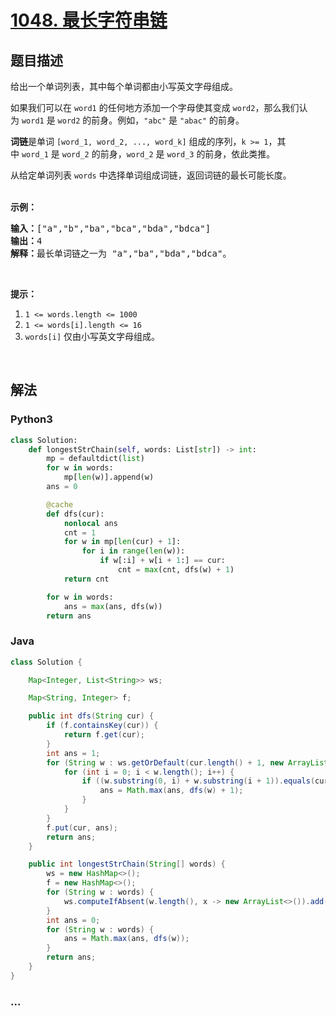 # [1048. 最长字符串链](https://leetcode-cn.com/problems/longest-string-chain)



## 题目描述

<!-- 这里写题目描述 -->

<p>给出一个单词列表，其中每个单词都由小写英文字母组成。</p>

<p>如果我们可以在&nbsp;<code>word1</code>&nbsp;的任何地方添加一个字母使其变成&nbsp;<code>word2</code>，那么我们认为&nbsp;<code>word1</code>&nbsp;是&nbsp;<code>word2</code>&nbsp;的前身。例如，<code>&quot;abc&quot;</code>&nbsp;是&nbsp;<code>&quot;abac&quot;</code>&nbsp;的前身。</p>

<p><strong>词链</strong>是单词&nbsp;<code>[word_1, word_2, ..., word_k]</code>&nbsp;组成的序列，<code>k &gt;= 1</code>，其中&nbsp;<code>word_1</code>&nbsp;是&nbsp;<code>word_2</code>&nbsp;的前身，<code>word_2</code>&nbsp;是&nbsp;<code>word_3</code>&nbsp;的前身，依此类推。</p>

<p>从给定单词列表 <code>words</code> 中选择单词组成词链，返回词链的最长可能长度。<br>
&nbsp;</p>

<p><strong>示例：</strong></p>

<pre><strong>输入：</strong>[&quot;a&quot;,&quot;b&quot;,&quot;ba&quot;,&quot;bca&quot;,&quot;bda&quot;,&quot;bdca&quot;]
<strong>输出：</strong>4
<strong>解释：</strong>最长单词链之一为 &quot;a&quot;,&quot;ba&quot;,&quot;bda&quot;,&quot;bdca&quot;。
</pre>

<p>&nbsp;</p>

<p><strong>提示：</strong></p>

<ol>
	<li><code>1 &lt;= words.length &lt;= 1000</code></li>
	<li><code>1 &lt;= words[i].length &lt;= 16</code></li>
	<li><code>words[i]</code>&nbsp;仅由小写英文字母组成。</li>
</ol>

<p>&nbsp;</p>


## 解法

<!-- 这里可写通用的实现逻辑 -->

<!-- tabs:start -->

### **Python3**

<!-- 这里可写当前语言的特殊实现逻辑 -->

```python
class Solution:
    def longestStrChain(self, words: List[str]) -> int:
        mp = defaultdict(list)
        for w in words:
            mp[len(w)].append(w)
        ans = 0

        @cache
        def dfs(cur):
            nonlocal ans
            cnt = 1
            for w in mp[len(cur) + 1]:
                for i in range(len(w)):
                    if w[:i] + w[i + 1:] == cur:
                        cnt = max(cnt, dfs(w) + 1)
            return cnt

        for w in words:
            ans = max(ans, dfs(w))
        return ans
```

### **Java**

<!-- 这里可写当前语言的特殊实现逻辑 -->

```java
class Solution {

    Map<Integer, List<String>> ws;

    Map<String, Integer> f;

    public int dfs(String cur) {
        if (f.containsKey(cur)) {
            return f.get(cur);
        }
        int ans = 1;
        for (String w : ws.getOrDefault(cur.length() + 1, new ArrayList<>())) {
            for (int i = 0; i < w.length(); i++) {
                if ((w.substring(0, i) + w.substring(i + 1)).equals(cur)) {
                    ans = Math.max(ans, dfs(w) + 1);
                }
            }
        }
        f.put(cur, ans);
        return ans;
    }

    public int longestStrChain(String[] words) {
        ws = new HashMap<>();
        f = new HashMap<>();
        for (String w : words) {
            ws.computeIfAbsent(w.length(), x -> new ArrayList<>()).add(w);
        }
        int ans = 0;
        for (String w : words) {
            ans = Math.max(ans, dfs(w));
        }
        return ans;
    }
}
```

### **...**

```

```

<!-- tabs:end -->

